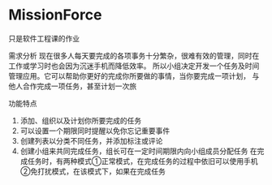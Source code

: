# MissionForce
只是软件工程课的作业

需求分析
现在很多人每天要完成的各项事务十分繁杂，很难有效的管理，同时在工作或学习时也会因为沉迷手机而降低效率。
所以小组决定开发一个任务及时间管理应用。它可以帮助你更好的完成你所要做的事情，当你要完成一项计划，
与他人合作完成一项任务，甚至计划一次旅

功能特点
1.	添加、组织以及计划你所要完成的任务
2.	可以设置一个期限同时提醒以免你忘记重要事件
3.	创建列表以分类不同任务，并添加标注或评论
4.	创建小组来共同完成任务，组长可在一定时间期限内向小组成员分配任务
在完成任务时，有两种模式①正常模式，在完成任务的过程中依旧可以使用手机②免打扰模式，在该模式下，如果在完成任务
